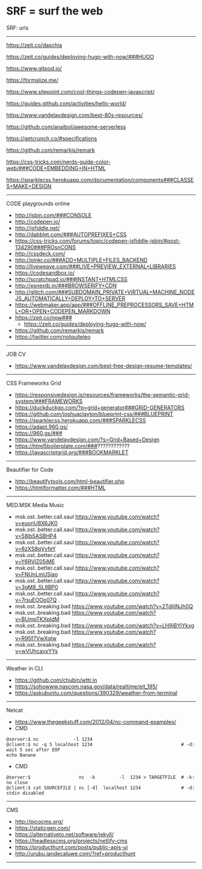 # SRF = surf the web

SRF: urls

---
https://zeit.co/daschia

https://zeit.co/guides/deploying-hugo-with-now/###HUGO

https://www.gitpod.io/

https://formalize.me/

https://www.sitepoint.com/cool-things-codepen-javascript/

https://guides.github.com/activities/hello-world/

https://www.vandelaydesign.com/best-80s-resources/

https://github.com/anaibol/awesome-serverless

https://getcrunch.co/#specifications

https://github.com/remarkjs/remark

https://css-tricks.com/nerds-guide-color-web/###CODE+EMBEDDING+IN+HTML

https://sparklecss.herokuapp.com/documentation/components###CLASSES+MAKE+DESIGN

---

CODE playgrounds online 
- http://jsbin.com/###CONSOLE
- http://codepen.io/
- http://jsfiddle.net/
- http://dabblet.com/###AUTOPREFIXES+CSS
- https://css-tricks.com/forums/topic/codepen-jsfiddle-jsbin/#post-134290###PROsnCONS
- http://cssdeck.com/
- http://plnkr.co/###ADD+MULTIPLE+FILES_BACKEND
- http://liveweave.com/###LIVE+PREVIEW_EXTERNAL+LIBRARIES
- https://codesandbox.io/
- http://scratchpad.io/###INSTANT+HTMLCSS
- http://esnextb.in/###BROWSERIFY+CDN
- http://glitch.com/###SUBDOMAIN_PRIVATE+VIRTUAL+MACHINE_NODEJS_AUTOMATICALLY+DEPLOY+TO+SERVER
- https://webmaker.app/app/###OFFLINE_PREPROCESSORS_SAVE+HTML+OR+OPEN+CODEPEN_MARKDOWN
- https://zeit.co/now###
  - https://zeit.co/guides/deploying-hugo-with-now/
- https://github.com/remarkjs/remark
- https://twitter.com/notquiteleo

------------------------------------------------------------------------

JOB CV

- https://www.vandelaydesign.com/best-free-design-resume-templates/

------------------------------------------------------------------------

CSS Frameworks Grid

- https://responsivedesign.is/resources/frameworks/the-semantic-grid-system/###FRAMEWORKS
- https://duckduckgo.com/?q=grid+generator###GRID-GENERATORS
- https://github.com/joshuaclayton/blueprint-css/###BLUEPRINT
- https://sparklecss.herokuapp.com/###SPARKLECSS
- https://adapt.960.gs/
- https://960.gs/###
- https://www.vandelaydesign.com/?s=Grid+Based+Design
- https://html5boilerplate.com/###????????????
- https://javascriptgrid.org/###BOOKMARKLET

------------------------------------------------------------------------

Beautifier for Code
- http://beautifytools.com/html-beautifier.php
- https://htmlformatter.com/###HTML

------------------------------------------------------------------------

MED.MSK Media Music

- msk.ost..better.call.saul https://www.youtube.com/watch?v=euonU8X6JK0
- msk.ost..better.call.saul https://www.youtube.com/watch?v=58lb5ASBHP4
- msk.ost..better.call.saul https://www.youtube.com/watch?v=6zXS8qVyfeY
- msk.ost..better.call.saul https://www.youtube.com/watch?v=Y6RVlZ05iME
- msk.ost..better.call.saul https://www.youtube.com/watch?v=FNUnLmUSjao
- msk.ost..better.call.saul https://www.youtube.com/watch?v=3gM8_SL9BP0
- msk.ost..better.call.saul https://www.youtube.com/watch?v=7rsuEOOo07Q
.
- msk.ost..breaking.bad https://www.youtube.com/watch?v=2TdIjlNJh0Q
- msk.ost..breaking.bad https://www.youtube.com/watch?v=BUmpTKXpIdM
- msk.ost..breaking.bad https://www.youtube.com/watch?v=LH9jBYiYkxg
- msk.ost..breaking.bad https://www.youtube.com/watch?v=R95f7VwXqIw
- msk.ost..breaking.bad https://www.youtube.com/watch?v=wVUhcavxYYs

------------------------------------------------------------------------

Weather in CLI
- https://github.com/chubin/wttr.in
- https://sohowww.nascom.nasa.gov/data/realtime/eit_195/
- https://askubuntu.com/questions/390329/weather-from-terminal

------------------------------------------------------------------------

Netcat
- https://www.thegeekstuff.com/2012/04/nc-command-examples/
- CMD
```
@server:$ nc             -l 1234
@client:$ nc -q 5 localhost 1234                                 # -d: wait 5 sec after EOF
echo Banane
```
- CMD
```
@server:$                  nc  -k         -l  1234 > TARGETFILE  # -k: no close
@client:$ cat SOURCEFILE | nc [-d]  localhost 1234               # -d: stdin disabled
```

------------------------------------------------------------------------

CMS
- http://picocms.org/
- https://staticgen.com/
- https://alternativeto.net/software/jekyll/
- https://headlesscms.org/projects/netlify-cms
- https://producthunt.com/posts/public-apis-ui
- http://urubu.jandecaluwe.com/?ref=producthunt

------------------------------------------------------------------------





